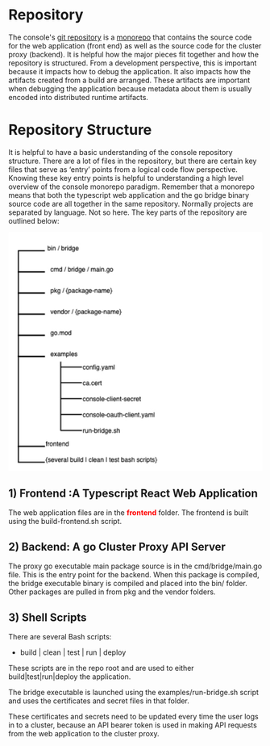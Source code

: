 # Repository

The console's [git repository](https://github.com/openshift/console) is a [monorepo](https://en.wikipedia.org/wiki/Monorepo) that contains the source code for the web application (front end) as well as the source code for the cluster proxy (backend). It is helpful how the major pieces fit together and how the repository is structured. From a development perspective, this is important because it impacts how to debug the application. It also impacts how the artifacts created from a build are arranged. These artifacts are important when debugging the application because metadata about them is usually encoded into distributed runtime artifacts. 

# Repository Structure

It is helpful to have a basic understanding of the console repository structure. There are a lot of files in the repository, but there are certain key files that serve as ‘entry’ points from a logical code flow perspective. Knowing these key entry points is helpful to understanding a high level overview of the console monorepo paradigm. Remember that a monorepo means that both the typescript web application and the go bridge binary source code are all together in the same repository. Normally projects are separated by language. Not so here. The key parts of the repository are outlined below:

![repository-structure](images/repository-structure.jpg)

## 1) Frontend :A Typescript React Web Application
The web application files are in the **<span style = "color:red;">frontend</span>** folder. The frontend is built using the build-frontend.sh script.

## 2) Backend: A go Cluster Proxy API Server
The proxy go executable main package source is in the cmd/bridge/main.go file. This is the entry point for the backend. When this package is compiled, the bridge executable binary is compiled and placed into the bin/ folder. Other packages are pulled in from pkg and the vendor folders.


## 3) Shell Scripts
There are several Bash scripts: 
- build | clean | test | run | deploy 

These scripts are in the repo root and are used to either build|test|run|deploy the application.

The bridge executable is launched using the examples/run-bridge.sh script and uses the certificates and secret files in that folder. 

These certificates and secrets need to be updated every time the user logs in to a cluster, because an API bearer token is used in making API requests from the web application to the cluster proxy.